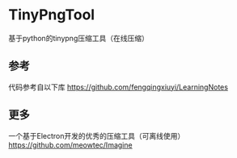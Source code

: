 # TinyPngTool
基于python的tinypng压缩工具（在线压缩）

## 参考
代码参考自以下库
https://github.com/fengqingxiuyi/LearningNotes

## 更多
一个基于Electron开发的优秀的压缩工具（可离线使用）
https://github.com/meowtec/Imagine
